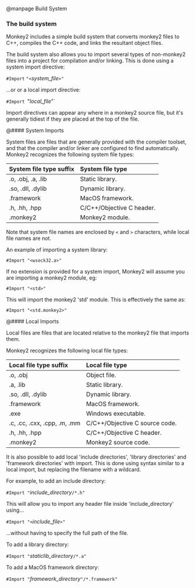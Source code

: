 
@manpage Build System

### The build system

Monkey2 includes  a simple build system that converts monkey2 files to C++, compiles the C++ code, and links the resultant object files.

The build system also allows you to import several types of non-monkey2 files into a project for compilation and/or linking. This is done using a system import directive:

`#Import` `"<`_system\_file_`>"`

...or or a local import directive:

`#Import `"_local\_file_"`

Import directives can appear any where in a monkey2 source file, but it's generally tidiest if they are placed at the top of the file.


@#### System Imports

System files are files that are generally provided with the compiler toolset, and that the compiler and/or linker are configured to find automatically. Monkey2 recognizes the following system file types:

| System file type suffix	| System file type
|:--------------------------|:----------------
| .o, .obj, .a, .lib		| Static library.
| .so, .dll, .dylib			| Dynamic library.
| .framework				| MacOS framework.
| .h, .hh, .hpp				| C/C++/Objective C header.
| .monkey2					| Monkey2 module.

Note that system file names are enclosed by `<` and `>` characters, while local file names are not.

An example of importing a system library:

`#Import "<wsock32.a>"`

If no extension is provided for a system import, Monkey2 will assume you are importing a monkey2 module, eg:

`#Import "<std>"`

This will import the monkey2 'std' module. This is effectively the same as:

`#Import "<std.monkey2>"`


@#### Local Imports

Local files are files that are located relative to the monkey2 file that imports them.

Monkey2 recognizes the following local file types:

| Local file type suffix		| Local file type
|:------------------------------|:---------------
| .o, .obj						| Object file.
| .a, .lib						| Static library.
| .so, .dll, .dylib				| Dynamic library.
| .framework					| MacOS framework.
| .exe							| Windows executable.
| .c, .cc, .cxx, .cpp, .m, .mm	| C/C++/Objective C source code.
| .h, .hh, .hpp					| C/C++/Objective C header.
| .monkey2						| Monkey2 source code.

It is also possible to add local 'include directories', 'library directories' and 'framework directories' with import. This is done using syntax similar to a local import, but replacing the filename with a wildcard.

For example, to add an include directory:

`#Import "`_include\_directory_`/*.h"`

This will allow you to import any header file inside 'include\_directory' using...

`#Import "<`_include\_file_`>"`

...without having to specify the full path of the file.

To add a library directory:

`#Import "`_staticlib\_directory_`/*.a"`

To add a MacOS framework directory:

`#Import "`_framework\_directory_`"/*.framework"`
